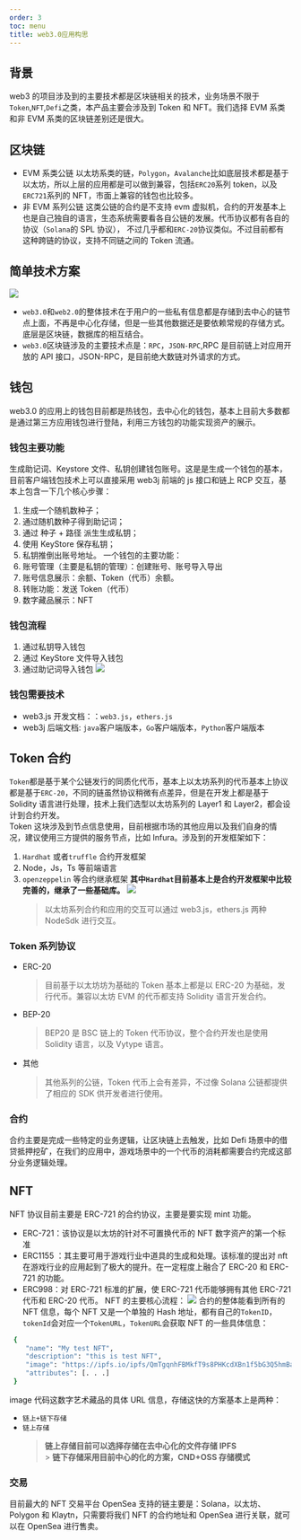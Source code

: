 ```yaml
---
order: 3
toc: menu
title: web3.0应用构思
---
```


<!-- 其他 Markdown 内容 -->

## 背景

web3 的项目涉及到的主要技术都是区块链相关的技术，业务场景不限于`Token`,`NFT`,`Defi`之类，本产品主要会涉及到 Token 和 NFT。我们选择 EVM 系类和非 EVM 系类的区块链差别还是很大。

## 区块链

- EVM 系类公链
  以太坊系类的链，`Polygon`，`Avalanche`比如底层技术都是基于以太坊，所以上层的应用都是可以做到兼容，包括`ERC20`系列 token，以及`ERC721`系列的 NFT，市面上兼容的钱包也比较多。
- 非 EVM 系列公链
  这类公链的合约是不支持 evm 虚拟机，合约的开发基本上也是自己独自的语言，生态系统需要看各自公链的发展。代币协议都有各自的协议（`Solana`的 SPL 协议）， 不过几乎都和`ERC-20`协议类似。不过目前都有这种跨链的协议，支持不同链之间的 Token 流通。

## 简单技术方案

![](../../public/web.png)

- `web3.0`和`web2.0`的整体技术在于用户的一些私有信息都是存储到去中心的链节点上面，不再是中心化存储，但是一些其他数据还是要依赖常规的存储方式。底层是区块链，数据库的相互结合。
- `web3.0`区块链涉及的主要技术点是：`RPC`，`JSON-RPC`,RPC 是目前链上对应用开放的 API 接口，JSON-RPC，是目前绝大数链对外请求的方式。

## 钱包

web3.0 的应用上的钱包目前都是热钱包，去中心化的钱包，基本上目前大多数都是通过第三方应用钱包进行登陆，利用三方钱包的功能实现资产的展示。

### 钱包主要功能

生成助记词、Keystore 文件、私钥创建钱包账号。这是是生成一个钱包的基本，目前客户端钱包技术上可以直接采用 web3j 前端的 js 接口和链上 RCP 交互，基本上包含一下几个核心步骤：

1. 生成一个随机数种子；
2. 通过随机数种子得到助记词；
3. 通过 种子 + 路径 派生生成私钥；
4. 使用 KeyStore 保存私钥；
5. 私钥推倒出账号地址。
   一个钱包的主要功能：
6. 账号管理（主要是私钥的管理）：创建账号、账号导入导出
7. 账号信息展示：余额、Token（代币）余额。
8. 转账功能：发送 Token（代币）
9. 数字藏品展示：NFT

### 钱包流程

1. 通过私钥导入钱包
2. 通过 KeyStore 文件导入钱包
3. 通过助记词导入钱包
   ![](../../public/wallet.png)

### 钱包需要技术

- web3.js 开发文档：：`web3.js`，`ethers.js`
- web3j 后端文档: `java`客户端版本，`Go`客户端版本，`Python`客户端版本

## Token 合约

`Token`都是基于某个公链发行的同质化代币，基本上以太坊系列的代币基本上协议都是基于`ERC-20`，不同的链虽然协议稍微有点差异，但是在开发上都是基于 Solidity 语言进行处理，技术上我们选型以太坊系列的 Layer1 和 Layer2，都会设计到合约开发。</br>
Token 这块涉及到节点信息使用，目前根据市场的其他应用以及我们自身的情况，建议使用三方提供的服务节点，比如 Infura。涉及到的开发框架如下：

1. `Hardhat` 或者`truffle` 合约开发框架
2. Node，Js，Ts 等前端语言
3. `openzeppelin` 等合约继承框架
   **其中`Hardhat`目前基本上是合约开发框架中比较完善的，继承了一些基础库。**
   ![](../../public/hardhat.png)
   > 以太坊系列合约和应用的交互可以通过 web3.js，ethers.js 两种 NodeSdk 进行交互。

### Token 系列协议

- ERC-20<br>
  > 目前基于以太坊坊为基础的 Token 基本上都是以 ERC-20 为基础，发行代币。兼容以太坊 EVM 的代币都支持 Solidity 语言开发合约。
- BEP-20<br>
  > BEP20 是 BSC 链上的 Token 代币协议，整个合约开发也是使用 Solidity 语言，以及 Vytype 语言。
- 其他<br>
  > 其他系列的公链，Token 代币上会有差异，不过像 Solana 公链都提供了相应的 SDK 供开发者进行使用。

### 合约

合约主要是完成一些特定的业务逻辑，让区块链上去触发，比如 Defi 场景中的借贷抵押挖矿，在我们的应用中，游戏场景中的一个代币的消耗都需要合约完成这部分业务逻辑处理。

## NFT

NFT 协议目前主要是 ERC-721 的合约协议，主要是要实现 mint 功能。

- ERC-721：该协议是以太坊的针对不可置换代币的 NFT 数字资产的第一个标准
- ERC1155 ：其主要可用于游戏行业中道具的生成和处理。该标准的提出对 nft 在游戏行业的应用起到了极大的提升。在一定程度上融合了 ERC-20 和 ERC-721 的功能。
- ERC998：对 ERC-721 标准的扩展，使 ERC-721 代币能够拥有其他 ERC-721 代币和 ERC-20 代币。
  NFT 的主要核心流程：
  ![](../../public/nft.png)
  合约的整体能看到所有的 NFT 信息，每个 NFT 又是一个单独的 Hash 地址，都有自己的`TokenID`，`tokenId`会对应一个`TokenURL`，`TokenURL`会获取 NFT 的一些具体信息：

```bash
 {
    "name": "My test NFT",
    "description": "this is test NFT",
    "image": "https://ipfs.io/ipfs/QmTgqnhFBMkfT9s8PHKcdXBn1f5bG3Q5hmBaR4U6hoTvb1?filename=Chainlink_Elf.png",
    "attributes": [. . .]
 }
```

image 代码这数字艺术藏品的具体 URL 信息，存储这快的方案基本上是两种：

- `链上+链下存储`
- `链上存储`
  > **链上存储目前可以选择存储在去中心化的文件存储 IPFS** </br> > **链下存储采用目前中心的化的方案，CND+OSS 存储模式**

### 交易

目前最大的 NFT 交易平台 OpenSea 支持的链主要是：Solana，以太坊、Polygon 和 Klaytn，只需要将我们 NFT 的合约地址和 OpenSea 进行关联，就可以在 OpenSea 进行售卖。
